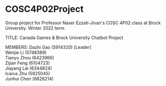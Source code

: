 # COSC4P02Project
Group project for Professor Naser Ezzati-Jivan's COSC 4P02 class at Brock Universtiy. Winter 2022 term.

TITLE: Canada Games & Brock University Chatbot Project

MEMBERS:
Dazhi Gao (5914320) [Leader]  
Wenjie Li (5748389)  
Tianyu Zhou (6423966)  
Zijian Feng (6104723)  
Jiayang Lai (6344824)  
Icarus Zhu (5925045)  
Junhui Chen (6828214)  
